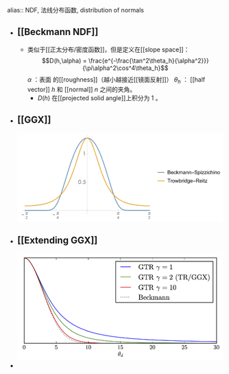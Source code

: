 alias:: NDF, 法线分布函数, distribution of normals

- ## [[Beckmann NDF]]
	- 类似于[[正太分布/密度函数]]，但是定义在[[slope space]]：
	  $$D(h,\alpha) = \frac{e^{-\frac{\tan^2\theta_h}{\alpha^2}}}{\pi\alpha^2\cos^4\theta_h}$$
	  $\alpha$ ：表面 的[[roughness]]（越小越接近[[镜面反射]]）
	  $\theta_h$ ： [[half vector]] $h$ 和 [[normal]] $n$ 之间的夹角。
		- $D(h)$ 在[[projected solid angle]]上积分为 $1$ 。
- ## [[GGX]]
  ![image.png](../assets/image_1698679474575_0.png)
- ## [[Extending GGX]]
  ![image.png](../assets/image_1698679444572_0.png)
-